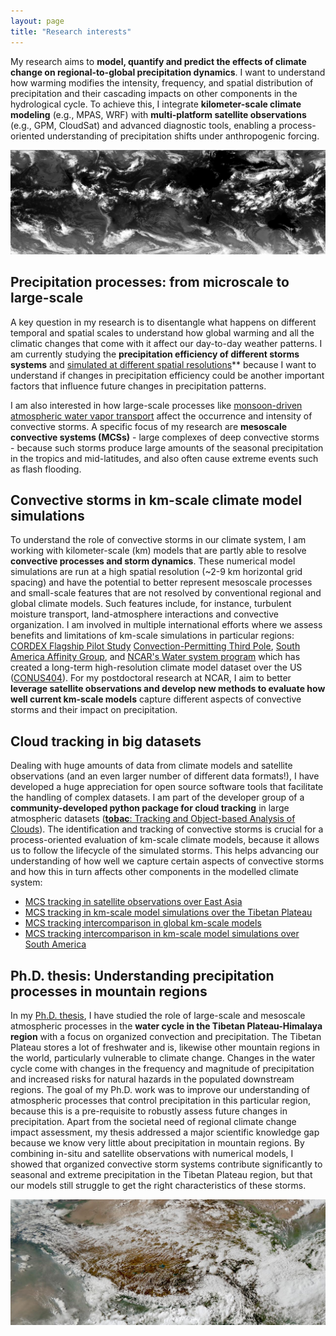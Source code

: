 ```yaml
---
layout: page
title: "Research interests"
---
```


My research aims to **model, quantify and predict the effects of climate change on regional-to-global precipitation dynamics**. I want to understand how warming modifies the intensity, frequency, and spatial distribution of precipitation and their cascading impacts on other components in the hydrological cycle. To achieve this, I integrate **kilometer-scale climate modeling** (e.g., MPAS, WRF) with **multi-platform satellite observations** (e.g., GPM, CloudSat) and advanced diagnostic tools, enabling a process-oriented understanding of precipitation shifts under anthropogenic forcing.

![Satellite Clouds](satellite_clouds.png)

## Precipitation processes: from microscale to large-scale

A key question in my research is to disentangle what happens on different temporal and spatial scales to understand how global warming and all the climatic changes that come with it affect our day-to-day weather patterns. I am currently studying the **precipitation efficiency of different storms systems** and [simulated at different spatial resolutions](https://agupubs.onlinelibrary.wiley.com/doi/10.1029/2024JD041924?af=R)** because I want to understand if changes in precipitation efficiency could be another important factors that influence future changes in precipitation patterns. 

I am also interested in how large-scale processes like [monsoon-driven atmospheric water vapor transport](https://link.springer.com/article/10.1007/s00382-024-07324-w) affect the occurrence and intensity of convective storms. A specific focus of my research are **mesoscale convective systems (MCSs)** - large complexes of deep convective storms - because such storms produce large amounts of the seasonal precipitation in the tropics and mid-latitudes, and also often cause extreme events such as flash flooding. 

## Convective storms in km-scale climate model simulations 

To understand the role of convective storms in our climate system, I am working with kilometer-scale (km) models that are partly able to resolve **convective processes and storm dynamics**. These numerical model simulations are run at a high spatial resolution (~2-9 km horizontal grid spacing) and have the potential to better represent mesoscale processes and small-scale features that are not resolved by conventional regional and global climate models. Such features include, for instance, turbulent moisture transport, land-atmosphere interactions and convective organization. I am involved in multiple international efforts where we assess benefits and limitations of km-scale simulations in particular regions: [CORDEX Flagship Pilot Study](https://cordex.org/experiment-guidelines/flagship-pilot-studies/) [Convection-Permitting Third Pole](http://rcg.gvc.gu.se/cordex_fps_cptp/), [South America Affinity Group](https://ral.ucar.edu/projects/south-america-affinity-group-saag), and [NCAR's Water system program](https://ral.ucar.edu/hap/water-systems-program) which has created a long-term high-resolution climate model dataset over the US ([CONUS404](https://rda.ucar.edu/datasets/d559000/)). For my postdoctoral research at NCAR, I aim to better **leverage satellite observations and develop new methods to evaluate how well current km-scale models** capture different aspects of convective storms and their impact on precipitation. 

## Cloud tracking in big datasets

Dealing with huge amounts of data from climate models and satellite observations (and an even larger number of different
data formats!), I have developed a huge appreciation for open source software tools that facilitate the handling of complex datasets. I am part of the developer group of a **community-developed python package for cloud tracking** in large atmospheric datasets ([**tobac**: Tracking and Object-based Analysis of Clouds](https://github.com/tobac-project/tobac)). The identification and tracking of convective storms is crucial for a process-oriented evaluation of km-scale climate models, because it allows us to follow the lifecycle of the simulated storms. This helps advancing our understanding of how well we capture certain aspects of convective storms and how this in turn affects other components in the modelled climate system:

* [MCS tracking in satellite observations over East Asia](https://agupubs.onlinelibrary.wiley.com/doi/full/10.1029/2021JD035279#:~:text=Mesoscale%20convective%20systems%20(MCSs)%20have,well%20understood%20in%20this%20location.)
* [MCS tracking in km-scale model simulations over the Tibetan Plateau](https://journals.ametsoc.org/view/journals/clim/36/17/JCLI-D-22-0240.1.xml)
* [MCS tracking intercomparison in global km-scale models](https://essopenarchive.org/users/532574/articles/1215683-mesoscale-convective-systems-tracking-method-intercomparison-mcsmip-application-to-dyamond-global-km-scale-simulations)
* [MCS tracking intercomparison in km-scale model simulations over South America](https://agupubs.onlinelibrary.wiley.com/doi/10.1029/2023JD040254)



## Ph.D. thesis: Understanding precipitation processes in mountain regions 

In my [Ph.D. thesis](https://gupea.ub.gu.se/handle/2077/75117?show=full), I have studied the role of large-scale and mesoscale atmospheric processes in the **water cycle in the Tibetan Plateau-Himalaya region** with a focus on organized convection and precipitation. The Tibetan Plateau stores a lot of freshwater and is, likewise other mountain regions in the world, particularly vulnerable to climate change. Changes in the water cycle come with changes in the frequency and magnitude of precipitation and increased risks for natural hazards in the populated downstream regions. The goal of my Ph.D. work was to improve our understanding of atmospheric processes that control precipitation in this particular region, because this is a pre-requisite to robustly assess future changes in precipitation. Apart from the societal need of regional climate change impact assessment, my thesis addressed a major scientific knowledge gap because we know very little about precipitation in mountain regions. By combining in-situ and satellite observations with numerical models, I showed that organized convective storm systems contribute significantly to seasonal and extreme precipitation in the Tibetan Plateau region, but that our models still struggle to get the right characteristics of these storms.

![](tibetan_plateau_clouds.jpeg)








